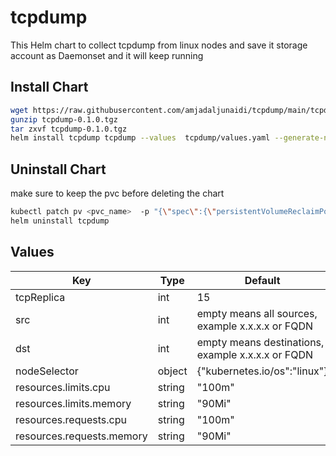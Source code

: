 # tcpdump
This Helm chart to collect tcpdump from linux nodes and save it storage account as Daemonset and it will keep running


## Install Chart

```bash
wget https://raw.githubusercontent.com/amjadaljunaidi/tcpdump/main/tcpdump-0.1.0.tgz
gunzip tcpdump-0.1.0.tgz 
tar zxvf tcpdump-0.1.0.tgz
helm install tcpdump tcpdump --values  tcpdump/values.yaml --generate-name 
```



## Uninstall Chart
make sure to keep the pvc before deleting the chart
```bash
kubectl patch pv <pvc_name>  -p "{\"spec\":{\"persistentVolumeReclaimPolicy\":\"Retain\"}}"
helm uninstall tcpdump
```

## Values
| Key | Type | Default |
|-----|------|---------|
| tcpReplica   |   int   |   15      |
| src   |  int    |  empty means all sources, example x.x.x.x or FQDN     |
| dst   |   int   |  empty means destinations, example x.x.x.x or FQDN    | 
| nodeSelector  |   object   |   {"kubernetes.io/os":"linux"}      |
| resources.limits.cpu    |   string   |     "100m"    | 
| resources.limits.memory    |  string    |    "90Mi"     |
| resources.requests.cpu    |    string  |      "100m"   | 
| resources.requests.memory    |  string    |    "90Mi"     |

